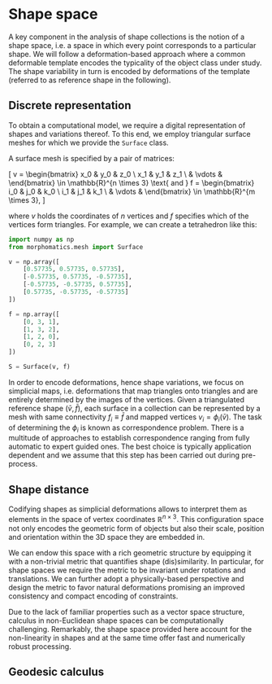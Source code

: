 # Shape space

A key component in the analysis of shape collections is the notion of a shape space, i.e. a space in which every point corresponds to a particular shape.
We will follow a deformation-based approach where a common deformable template encodes the typicality of the object class under study.
The shape variability in turn is encoded by deformations of the template (referred to as reference shape in the following).

## Discrete representation

To obtain a computational model, we require a digital representation of shapes and variations thereof.
To this end, we employ triangular surface meshes for which we provide the `Surface` class.

A surface mesh is specified by a pair of matrices:

\[
v = \begin{bmatrix} x_0 & y_0 & z_0 \\ x_1 & y_1 & z_1 \\ & \vdots & \end{bmatrix} \in \mathbb{R}^{n \times 3}
\text{ and }
f = \begin{bmatrix} i_0 & j_0 & k_0 \\ i_1 & j_1 & k_1 \\ & \vdots & \end{bmatrix} \in \mathbb{R}^{m \times 3},
\]

where $v$ holds the coordinates of $n$ vertices and $f$ specifies which of the vertices form triangles.
For example, we can create a tetrahedron like this:

```py
import numpy as np
from morphomatics.mesh import Surface

v = np.array([
    [0.57735, 0.57735, 0.57735],
    [-0.57735, 0.57735, -0.57735],
    [-0.57735, -0.57735, 0.57735],
    [0.57735, -0.57735, -0.57735]
])

f = np.array([
    [0, 3, 1],
    [1, 3, 2],
    [1, 2, 0],
    [0, 2, 3]
])

S = Surface(v, f)
```

In order to encode deformations, hence shape variations, we focus on simplicial maps, i.e. deformations that map triangles onto triangles and are entirely determined by the images of the vertices.
Given a triangulated reference shape $(\bar{v}, \bar{f})$, each surface in a collection can be represented by a mesh with same connectivity $f_i \equiv \bar{f}$ and mapped vertices $v_i = \phi_i(\bar{v})$.
The task of determining the $\phi_i$ is known as correspondence problem.
There is a multitude of approaches to establish correspondence ranging from fully automatic to expert guided ones.
The best choice is typically application dependent and we assume that this step has been carried out during pre-process. 


## Shape distance

Codifying shapes as simplicial deformations allows to interpret them as elements in the space of vertex coordinates $\mathbb{R}^{n \times 3}$.
This configuration space not only encodes the geometric form of objects but also their scale, position and orientation within the 3D space they are embedded in.



We can endow this space with a rich geometric structure by equipping it with a non-trivial metric that quantifies shape (dis)similarity.
In particular, for shape spaces we require the metric to be invariant under rotations and translations.
We can further adopt a physically-based perspective and design the metric to favor natural deformations promising an improved consistency and compact encoding of constraints.

Due to the lack of familiar properties such as a vector space structure, calculus in non-Euclidean shape spaces can be computationally challenging.
Remarkably, the shape space provided here account for the non-linearity in shapes and at the same time offer fast and numerically robust processing.

## Geodesic calculus